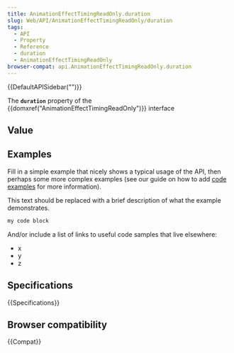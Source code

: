 ```yaml
---
title: AnimationEffectTimingReadOnly.duration
slug: Web/API/AnimationEffectTimingReadOnly/duration
tags:
  - API
  - Property
  - Reference
  - duration
  - AnimationEffectTimingReadOnly
browser-compat: api.AnimationEffectTimingReadOnly.duration
---
```

{{DefaultAPISidebar("")}}

The **`duration`** property of the {{domxref("AnimationEffectTimingReadOnly")}} interface 

## Value



## Examples

Fill in a simple example that nicely shows a typical usage of the API, then perhaps some more complex examples (see our guide on how to add [code examples](/en-US/docs/MDN/Contribute/Structures/Code_examples) for more information).

This text should be replaced with a brief description of what the example demonstrates.

```js
my code block
```

And/or include a list of links to useful code samples that live elsewhere:

*   x
*   y
*   z

## Specifications

{{Specifications}}

## Browser compatibility

{{Compat}}


